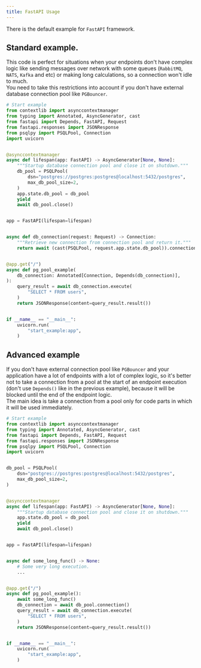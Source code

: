 ```yaml
---
title: FastAPI Usage
---
```


There is the default example for `FastAPI` framework.

## Standard example.

This code is perfect for situations when your endpoints don't have complex logic
like sending messages over network with some queues (`RabbitMQ`, `NATS`, `Kafka` and etc)
or making long calculations, so a connection won't idle to much.  
You need to take this restrictions into account if you don't have external database connection pool
like `PGBouncer`.

```python
# Start example
from contextlib import asynccontextmanager
from typing import Annotated, AsyncGenerator, cast
from fastapi import Depends, FastAPI, Request
from fastapi.responses import JSONResponse
from psqlpy import PSQLPool, Connection
import uvicorn


@asynccontextmanager
async def lifespan(app: FastAPI) -> AsyncGenerator[None, None]:
    """Startup database connection pool and close it on shutdown."""
    db_pool = PSQLPool(
        dsn="postgres://postgres:postgres@localhost:5432/postgres",
        max_db_pool_size=2,
    )
    app.state.db_pool = db_pool
    yield
    await db_pool.close()


app = FastAPI(lifespan=lifespan)


async def db_connection(request: Request) -> Connection:
    """Retrieve new connection from connection pool and return it."""
    return await (cast(PSQLPool, request.app.state.db_pool)).connection()


@app.get("/")
async def pg_pool_example(
    db_connection: Annotated[Connection, Depends(db_connection)],
):
    query_result = await db_connection.execute(
        "SELECT * FROM users",
    )
    return JSONResponse(content=query_result.result())


if __name__ == "__main__":
    uvicorn.run(
        "start_example:app",
    )
```

## Advanced example

If you don't have external connection pool like `PGBouncer` and your application have a lot of endpoints with a lot of complex logic,
so it's better not to take a connection from a pool at the start of an endpoint execution (don't use `Depends()` like in the previous example), because it will be blocked until the end of the endpoint logic.  
The main idea is take a connection from a pool only for code parts in which it will be used immediately.

```python
# Start example
from contextlib import asynccontextmanager
from typing import Annotated, AsyncGenerator, cast
from fastapi import Depends, FastAPI, Request
from fastapi.responses import JSONResponse
from psqlpy import PSQLPool, Connection
import uvicorn


db_pool = PSQLPool(
    dsn="postgres://postgres:postgres@localhost:5432/postgres",
    max_db_pool_size=2,
)


@asynccontextmanager
async def lifespan(app: FastAPI) -> AsyncGenerator[None, None]:
    """Startup database connection pool and close it on shutdown."""
    app.state.db_pool = db_pool
    yield
    await db_pool.close()


app = FastAPI(lifespan=lifespan)


async def some_long_func() -> None:
    # Some very long execution.
    ...


@app.get("/")
async def pg_pool_example():
    await some_long_func()
    db_connection = await db_pool.connection()
    query_result = await db_connection.execute(
        "SELECT * FROM users",
    )
    return JSONResponse(content=query_result.result())


if __name__ == "__main__":
    uvicorn.run(
        "start_example:app",
    )
```
